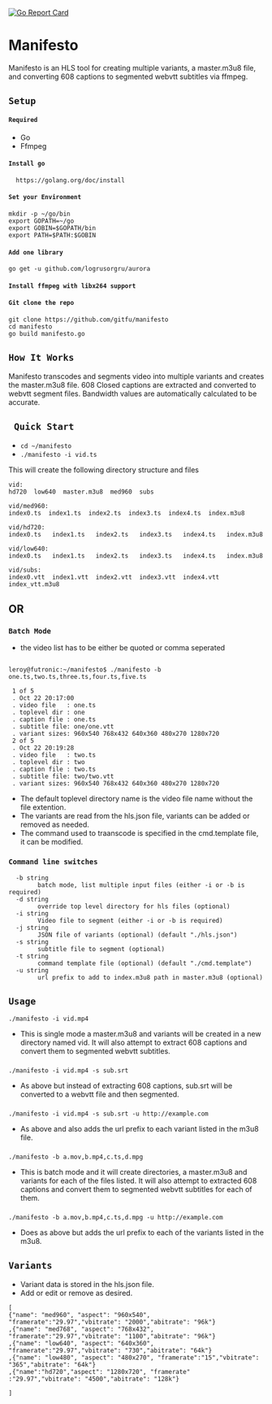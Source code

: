 [![Go Report Card](https://goreportcard.com/badge/github.com/gitfu/manifesto)](https://goreportcard.com/report/github.com/gitfu/manifesto)

# Manifesto
Manifesto is an HLS tool for creating multiple variants, a master.m3u8 file, and converting 608 captions to segmented webvtt subtitles via ffmpeg.

## ``` Setup ```

#### ```Required``` 
* Go 
* Ffmpeg

#### ```Install go```
      https://golang.org/doc/install

#### ```Set your Environment```
```
mkdir -p ~/go/bin
export GOPATH=~/go
export GOBIN=$GOPATH/bin
export PATH=$PATH:$GOBIN
```
#### ``` Add one library ```
```
go get -u github.com/logrusorgru/aurora
```

#### ```Install ffmpeg with libx264 support```


#### ```Git clone the repo ```
```
git clone https://github.com/gitfu/manifesto
cd manifesto
go build manifesto.go
```

## ``` How It Works ```

Manifesto transcodes and segments video into multiple variants and creates the master.m3u8 file. 
608 Closed captions are extracted and converted to webvtt segment files.
Bandwidth values are automatically calculated to be accurate.

## ``` Quick Start```

* ``` cd ~/manifesto ```
* ``` ./manifesto -i vid.ts ```

This will create the following directory structure and files 

```
vid:
hd720  low640  master.m3u8  med960  subs

vid/med960:
index0.ts  index1.ts  index2.ts  index3.ts  index4.ts  index.m3u8

vid/hd720:
index0.ts   index1.ts   index2.ts   index3.ts   index4.ts   index.m3u8

vid/low640:
index0.ts   index1.ts   index2.ts   index3.ts   index4.ts   index.m3u8

vid/subs:
index0.vtt  index1.vtt  index2.vtt  index3.vtt  index4.vtt  index_vtt.m3u8
```

## OR 
### ``` Batch Mode ```
*  the video list has to be either be quoted or comma seperated

```

leroy@futronic:~/manifesto$ ./manifesto -b one.ts,two.ts,three.ts,four.ts,five.ts

 1 of 5
 . Oct 22 20:17:00
 . video file   : one.ts
 . toplevel dir : one
 . caption file : one.ts 
 . subtitle file: one/one.vtt
 . variant sizes: 960x540 768x432 640x360 480x270 1280x720  
 2 of 5
 . Oct 22 20:19:28
 . video file   : two.ts
 . toplevel dir : two
 . caption file : two.ts 
 . subtitle file: two/two.vtt
 . variant sizes: 960x540 768x432 640x360 480x270 1280x720  

```

* The default toplevel directory name is the video file name without the file extention.
* The variants are read from the hls.json file, variants can be added or removed as needed. 
* The command used to traanscode is specified in the cmd.template file, it can be modified. 

### ```Command line switches```
```
  -b string
    	batch mode, list multiple input files (either -i or -b is required)
  -d string
    	override top level directory for hls files (optional)
  -i string
    	Video file to segment (either -i or -b is required)
  -j string
    	JSON file of variants (optional) (default "./hls.json")
  -s string
    	subtitle file to segment (optional)
  -t string
    	command template file (optional) (default "./cmd.template")
  -u string
    	url prefix to add to index.m3u8 path in master.m3u8 (optional)

```

## ``` Usage ```

```
./manifesto -i vid.mp4
```

* This is single mode a master.m3u8 and variants will be created in a new directory named vid. It will also attempt to extract 608 captions and convert them to segmented webvtt subtitles. 

###


```
./manifesto -i vid.mp4 -s sub.srt
```
* As above but instead of extracting 608 captions, sub.srt will be converted to a webvtt file and then segmented.

###

```
./manifesto -i vid.mp4 -s sub.srt -u http://example.com
```
* As above and also adds the url prefix to each variant listed in the m3u8 file. 

###

```
./manifesto -b a.mov,b.mp4,c.ts,d.mpg 
```
* This is batch mode and it will create directories, a master.m3u8 and variants for each of the files listed. It will also attempt to extracted 608 captions and convert them to segmented webvtt subtitles for each of them. 
###


```
./manifesto -b a.mov,b.mp4,c.ts,d.mpg -u http://example.com
```
* Does as above but adds the url prefix to each of the variants listed in the m3u8.





##  ```Variants``` 


* Variant data is stored in the hls.json file. 
* Add or edit or remove as desired.

```
[
{"name": "med960", "aspect": "960x540", "framerate":"29.97","vbitrate": "2000","abitrate": "96k"}
,{"name": "med768", "aspect": "768x432", "framerate":"29.97","vbitrate": "1100","abitrate": "96k"}
,{"name": "low640", "aspect": "640x360", "framerate":"29.97","vbitrate": "730","abitrate": "64k"}
,{"name": "low480", "aspect": "480x270", "framerate":"15","vbitrate": "365","abitrate": "64k"}
,{"name":"hd720","aspect": "1280x720", "framerate" :"29.97","vbitrate": "4500","abitrate": "128k"}

]
```





 

